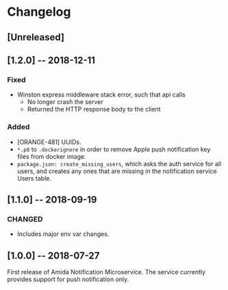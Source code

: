 # Changelog

## [Unreleased]


## [1.2.0] -- 2018-12-11
### Fixed
- Winston express middleware stack error, such that api calls
  * No longer crash the server
  * Returned the HTTP response body to the client

### Added
- [ORANGE-481] UUIDs.
- `*.p8` to `.dockerignore` in order to remove Apple push notification key files from docker image.
- `package.json: create_missing_users`, which asks the auth service for all users, and creates any ones that are missing in the notification service Users table.


## [1.1.0] -- 2018-09-19
### CHANGED
- Includes major env var changes.


## [1.0.0] -- 2018-07-27
First release of Amida Notification Microservice. The service currently provides support for push notification only.
